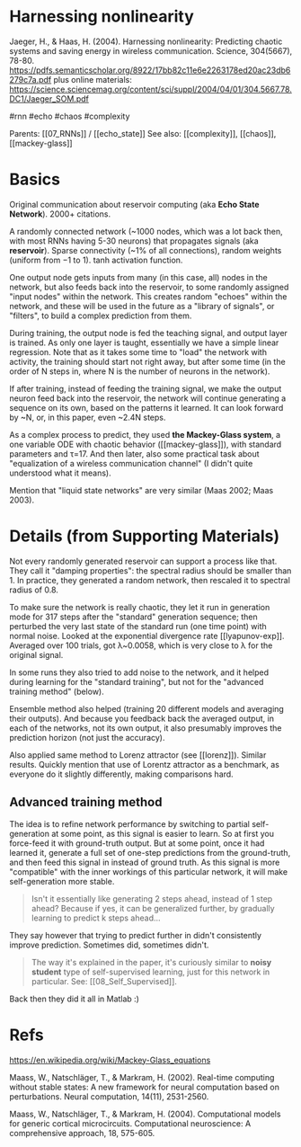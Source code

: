 # Harnessing nonlinearity

Jaeger, H., & Haas, H. (2004). Harnessing nonlinearity: Predicting chaotic systems and saving energy in wireless communication. Science, 304(5667), 78-80.
https://pdfs.semanticscholar.org/8922/17bb82c11e6e2263178ed20ac23db6279c7a.pdf
plus online materials:
https://science.sciencemag.org/content/sci/suppl/2004/04/01/304.5667.78.DC1/Jaeger_SOM.pdf

#rnn #echo #chaos #complexity

Parents: [[07_RNNs]] / [[echo_state]]
See also: [[complexity]], [[chaos]], [[mackey-glass]]

# Basics

Original communication about reservoir computing (aka **Echo State Network**). 2000+ citations.

A randomly connected network (~1000 nodes, which was a lot back then, with most RNNs having 5-30 neurons) that propagates signals (aka **reservoir**). Sparse connectivity (~1% of all connections), random weights (uniform from −1 to 1). tanh activation function.

One output node gets inputs from many (in this case, all) nodes in the network, but also feeds back into the reservoir, to some randomly assigned "input nodes" within the network. This creates random "echoes" within the network, and these will be used in the future as a "library of signals", or "filters", to build a complex prediction from them.

During training, the output node is fed the teaching signal, and output layer is trained. As only one layer is taught, essentially we have a simple linear regression. Note that as it takes some time to "load" the network with activity, the training should start not right away, but after some time (in the order of N steps in, where N is the number of neurons in the network).

If after training, instead of feeding the training signal, we make the output neuron feed back into the reservoir, the network will continue generating a sequence on its own, based on the patterns it learned. It can look forward by ~N, or, in this paper, even ~2.4N steps.

As a complex process to predict, they used **the Mackey-Glass system**, a one variable ODE with chaotic behavior ([[mackey-glass]]), with standard parameters and τ=17. And then later, also some practical task about "equalization of a wireless communication channel" (I didn't quite understood what it means).

Mention that "liquid state networks" are very similar (Maas 2002; Maas 2003).

# Details (from Supporting Materials)

Not every randomly generated reservoir can support a process like that. They call it "damping properties": the spectral radius should be smaller than 1. In practice, they generated a random network, then rescaled it to spectral radius of 0.8.

To make sure the network is really chaotic, they let it run in generation mode for 317 steps after the "standard" generation sequence; then perturbed the very last state of the standard run (one time point) with normal noise. Looked at the exponential divergence rate [[lyapunov-exp]]. Averaged over 100 trials, got λ~0.0058, which is very close to λ for the original signal.

In some runs they also tried to add noise to the network, and it helped during learning for the "standard training", but not for the "advanced training method" (below).

Ensemble method also helped (training 20 different models and averaging their outputs). And because you feedback back the averaged output, in each of the networks, not its own output, it also presumably improves the prediction horizon (not just the accuracy).

Also applied same method to Lorenz attractor (see [[lorenz]]). Similar results. Quickly mention that use of Lorentz attractor as a benchmark, as everyone do it slightly differently, making comparisons hard.

## Advanced training method

The idea is to refine network performance by switching to partial self-generation at some point, as this signal is easier to learn. So at first you force-feed it with ground-truth output. But at some point, once it had learned it, generate a full set of one-step predictions from the ground-truth, and then feed this signal in instead of ground truth. As this signal is more "compatible" with the inner workings of this particular network, it will make self-generation more stable.

> Isn't it essentially like generating 2 steps ahead, instead of 1 step ahead? Because if yes, it can be generalized further, by gradually learning to predict k steps ahead…

They say however that trying to predict further in didn't consistently improve prediction. Sometimes did, sometimes didn't. 

> The way it's explained in the paper, it's curiously similar to **noisy student** type of self-supervised learning, just for this network in particular. See: [[08_Self_Supervised]].

Back then they did it all in Matlab :)

# Refs

https://en.wikipedia.org/wiki/Mackey-Glass_equations

Maass, W., Natschläger, T., & Markram, H. (2002). Real-time computing without stable states: A new framework for neural computation based on perturbations. Neural computation, 14(11), 2531-2560.

Maass, W., Natschläger, T., & Markram, H. (2004). Computational models for generic cortical microcircuits. Computational neuroscience: A comprehensive approach, 18, 575-605.
